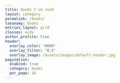 ```yaml
---
title: books I've read
layout: category
permalink: /books/
taxonomy: books
entries_layout: grid
classes: wide
author_profile: true
header:
  overlay_color: "#000"
  overlay_filter: "0.5"
  overlay_image: /assets/images/default-header.jpg
pagination:
  enabled: true
  category: books
  per_page: 16
---
```

